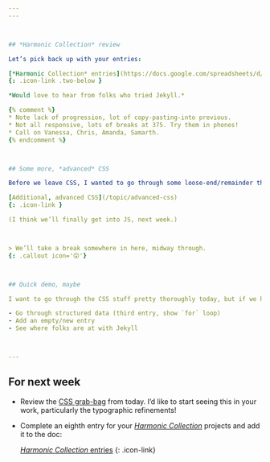 ```yaml
---
---



## *Harmonic Collection* review

Let’s pick back up with your entries:

[*Harmonic Collection* entries](https://docs.google.com/spreadsheets/d/1vXYVnicRUHnczxPCSaqsmmflynnwP22zhES5jFMPKpw/)
{: .icon-link .two-below }

*Would love to hear from folks who tried Jekyll.*

{% comment %}
* Note lack of progression, lot of copy-pasting-into previous.
* Not all responsive, lots of breaks at 375. Try them in phones!
* Call on Vanessa, Chris, Amanda, Samarth.
{% endcomment %}



## Some more, *advanced* CSS

Before we leave CSS, I wanted to go through some loose-end/remainder things we didn’t get to:

[Additional, advanced CSS](/topic/advanced-css)
{: .icon-link }

(I think we’ll finally get into JS, next week.)



> We’ll take a break somewhere in here, midway through.
{: .callout icon='😲'}



## Quick demo, maybe

I want to go through the CSS stuff pretty thoroughly today, but if we have time we’ll pick up from our demo [last week](/week/9/#lets-try-it-out):

- Go through structured data (third entry, show `for` loop)
- Add an empty/new entry
- See where folks are at with Jekyll



---
```




## For next week

- Review the [CSS grab-bag](/topic/advanced-css) from today. I’d like to start seeing this in your work, particularly the typographic refinements!

- Complete an eighth entry for your [*Harmonic Collection*](/project/harmonic) projects and add it to the doc:

	[*Harmonic Collection* entries](https://docs.google.com/spreadsheets/d/1vXYVnicRUHnczxPCSaqsmmflynnwP22zhES5jFMPKpw/)
	{: .icon-link}
